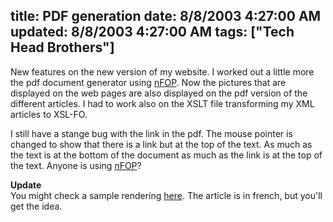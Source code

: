 title: PDF generation
date: 8/8/2003 4:27:00 AM
updated: 8/8/2003 4:27:00 AM
tags: ["Tech Head Brothers"]
---
New features on the new version of my website. I worked out a little more the pdf document generator using [nFOP](http://nfop.sourceforge.net/). Now the pictures that are displayed on the web pages are also displayed on the pdf version of the different articles. I had to work also on the XSLT file transforming my XML articles to XSL-FO.

I still have a stange bug with the link in the pdf. The mouse pointer is changed to show that there is a link but at the top of the text. As much as the text is at the bottom of the document as much as the link is at the top of the text. Anyone is using [nFOP](http://nfop.sourceforge.net/)?

**Update**  
You might check a sample rendering [here](http://techheadbrothers.europe.webmatrixhosting.net/DesktopModules/PrintArticle.aspx?AId=27&Render=pdf). The article is in french, but you'll get the idea.
